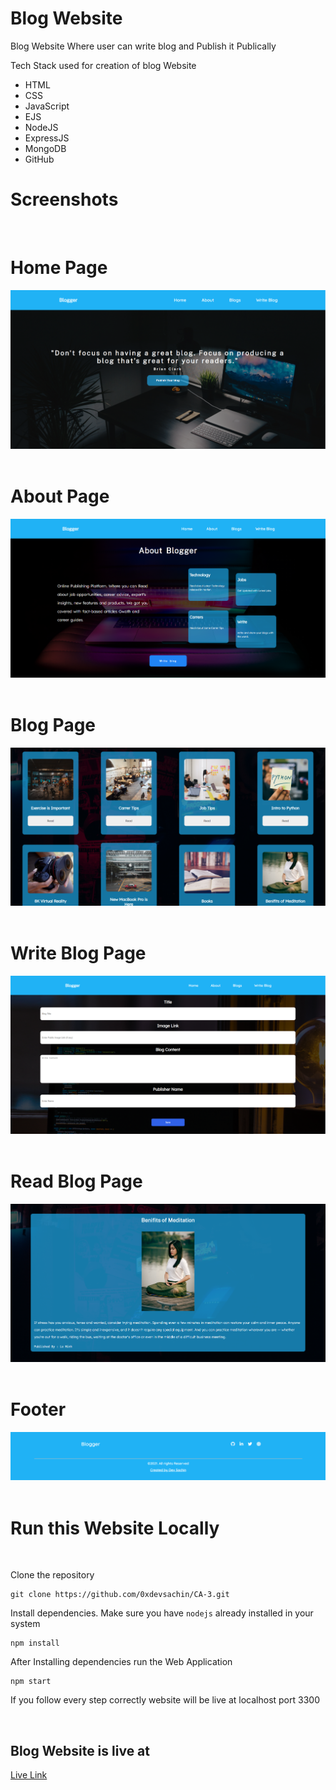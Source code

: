 # Blog Website

Blog Website Where user can write blog and Publish it Publically

Tech Stack used for creation of blog Website
* HTML
* CSS
* JavaScript
* EJS
* NodeJS
* ExpressJS 
* MongoDB 
* GitHub

# Screenshots

<br>

# Home Page

<img src="static/img/Homepage.PNG" alt="Homeimage">

<br>
<br>

# About Page

<img src="static/img/Aboutpage.png" alt="Aboutimage">

<br>
<br>

# Blog Page

<img src="static/img/Blogspage.PNG" alt="blogpimage">

<br>
<br>

# Write Blog Page

<img src="static/img/Writeblog.PNG" alt="writeblogimage">

<br>
<br>

# Read Blog Page

<img src="static/img/Readblog.PNG" alt="readblogimage">

<br>
<br>

# Footer

<img src="static/img/Footerpage.PNG" alt="readblogimage">


<br>
<br>

# Run this Website Locally
<br>

Clone the repository 

```shell
git clone https://github.com/0xdevsachin/CA-3.git
 ```
Install dependencies. Make sure you have `nodejs` already installed in your system
```shell 
npm install 
```
After  Installing dependencies run the Web Application
```shell
npm start
```
If you follow every step correctly website will be live at localhost port 3300

<br>

## Blog Website is live at

[Live Link](https://sachin-blogger-website-ca3.herokuapp.com/) 
